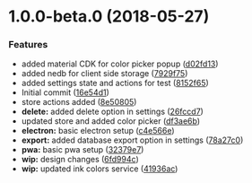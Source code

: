 <a name="1.0.0-beta.0"></a>
# 1.0.0-beta.0 (2018-05-27)


### Features

* added material CDK for color picker popup ([d02fd13](https://github.com/lokesh-coder/ink-bucket/commit/d02fd13))
* added nedb for client side storage ([7929f75](https://github.com/lokesh-coder/ink-bucket/commit/7929f75))
* added settings state and actions for test ([8152f65](https://github.com/lokesh-coder/ink-bucket/commit/8152f65))
* Initial commit ([16e54d1](https://github.com/lokesh-coder/ink-bucket/commit/16e54d1))
* store actions added ([8e50805](https://github.com/lokesh-coder/ink-bucket/commit/8e50805))
* **delete:** added delete option in settings ([26fccd7](https://github.com/lokesh-coder/ink-bucket/commit/26fccd7))
* updated store and added color picker ([df3ae6b](https://github.com/lokesh-coder/ink-bucket/commit/df3ae6b))
* **electron:** basic electron setup ([c4e566e](https://github.com/lokesh-coder/ink-bucket/commit/c4e566e))
* **export:** added database export option in settings ([78a27c0](https://github.com/lokesh-coder/ink-bucket/commit/78a27c0))
* **pwa:** basic pwa setup ([32379e7](https://github.com/lokesh-coder/ink-bucket/commit/32379e7))
* **wip:** design changes ([6fd994c](https://github.com/lokesh-coder/ink-bucket/commit/6fd994c))
* **wip:** updated ink colors service ([41936ac](https://github.com/lokesh-coder/ink-bucket/commit/41936ac))




